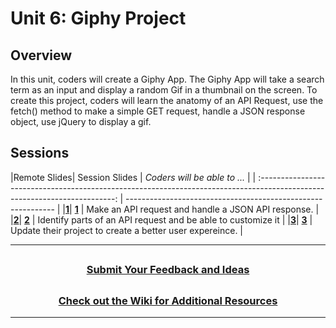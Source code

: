 # Unit 6: Giphy Project

## Overview

In this unit, coders will create a Giphy App. The Giphy App will take a search term as an input and display a random Gif in a thumbnail on the screen. To create this project, coders will learn the anatomy of an API Request, use the fetch() method to make a simple GET request, handle a JSON response object, use jQuery to display a gif.

## Sessions

|Remote Slides|                                                       Session Slides                                                       | _Coders will be able to ..._                                 |
| :------------------------------------------------------------------------------------------------------------------------: | ------------------------------------------------------------ |
|[**1**](https://docs.google.com/presentation/d/1Pjw4qkw4faP35HksXxK0zkJo3Wkx-jqKKhgAoIOQMJE/edit#slide=id.g6162f10bc2_0_0)| [**1**](https://docs.google.com/presentation/d/1YJrDzQKqdpfkFKn7gxnDZczDzi2yY7JtH-Cnp4powyk/edit?usp=sharing) | Make an API request and handle a JSON API response.          |
|[**2**](https://docs.google.com/presentation/d/1dZFSOog-SiRl6s_XR7ZFctP6EtL2hOKGiXqzfDI8PvI/edit#slide=id.g6162f10bc2_0_524)|       [**2**](https://docs.google.com/presentation/d/15a39eI7qgdEstEVF8rGySTWUtz0JGOhxszRxTyrBCvk/edit?usp=sharing)        | Identify parts of an API request and be able to customize it |
|[**3**](https://docs.google.com/presentation/d/1FVoZEgiXlwBzwu4ITySqM3dGLqrZjdEvK-sG-myzqgE/edit#slide=id.g6162f10bc2_0_0)|       [**3**](https://docs.google.com/presentation/d/1g8Hm1z2WKX9QV2kmWaBgHrCiNkMNfQ6K7JW1p0HxnsU/edit?usp=sharing)        | Update their project to create a better user expereince.     |

---

## <h3 align="center"><a href="https://forms.gle/vyAD1HFwXHZMRXrr9">Submit Your Feedback and Ideas</a></h3>

## <h3 align="center"><a href="https://github.com/itscodenation/curriculum-20-21/wiki">Check out the Wiki for Additional Resources</a></h3>

---
